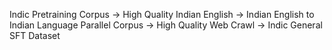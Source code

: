 Indic Pretraining Corpus
-> High Quality Indian English
-> Indian English to Indian Language Parallel Corpus
-> High Quality Web Crawl
-> Indic General SFT Dataset
